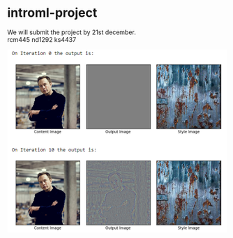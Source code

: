 # introml-project

We will submit the project by 21st december. </br>
rcm445 nd1292 ks4437


![alt text](https://github.com/kushshah289/introml-project/blob/master/readme%20file/1_1.PNG)
